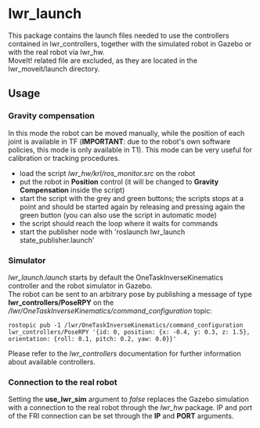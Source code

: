  
# lwr_launch

This package contains the launch files needed to use the controllers contained in lwr_controllers, together with the simulated robot in Gazebo or with the real robot via lwr_hw.  
MoveIt! related file are excluded, as they are located in the lwr_moveit/launch directory.  

## Usage

### Gravity compensation
In this mode the robot can be moved manually, while the position of each joint is available in TF (__IMPORTANT__: due to the robot's own 
software policies, this mode is only available in T1). This mode can be very useful for calibration or tracking procedures.  
- load the script _lwr_hw/krl/ros_monitor.src_ on the robot  
- put the robot in __Position__ control (it will be changed to __Gravity Compensation__ inside the script)  
- start the script with the grey and green buttons; the scripts stops at a point and should be started again by releasing and pressing again the green button (you can also use the script in automatic mode)  
- the script should reach the loop where it waits for commands
- start the publisher node with 'roslaunch lwr_launch state_publisher.launch'

### Simulator 
_lwr_launch.launch_ starts by default the OneTaskInverseKinematics controller and the robot simulator in Gazebo.  
The robot can be sent to an arbitrary pose by publishing a message of type __lwr_controllers/PoseRPY__ on the _/lwr/OneTaskInverseKinematics/command_configuration_ topic:

    rostopic pub -1 /lwr/OneTaskInverseKinematics/command_configuration lwr_controllers/PoseRPY '{id: 0, position: {x: -0.4, y: 0.3, z: 1.5}, orientation: {roll: 0.1, pitch: 0.2, yaw: 0.0}}'

Please refer to the _lwr_controllers_ documentation for further information about available controllers.  

### Connection to the real robot
Setting the __use_lwr_sim__ argument to _false_ replaces the Gazebo simulation with a connection to the real robot through the _lwr_hw_ package. IP and port of the FRI connection can be set through the __IP__ and __PORT__ arguments.
